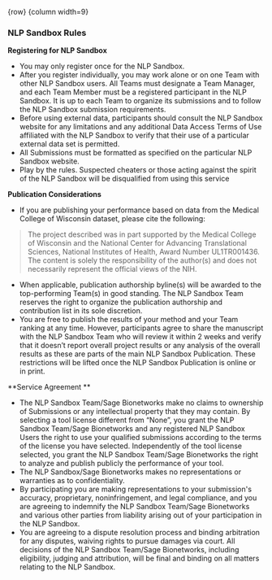 <!-- markdownlint-disable-next-line first-line-h1 -->
{row}
{column width=9}

### NLP Sandbox Rules

**Registering for NLP Sandbox**
- You may only register once for the NLP Sandbox.
- After you register individually, you may work alone or on one Team with other NLP Sandbox users. All Teams must designate a Team Manager, and each Team Member must be a registered participant in the NLP Sandbox. It is up to each Team to organize its submissions and to follow the NLP Sandbox submission requirements.
- Before using external data, participants should consult the NLP Sandbox website for any limitations and any additional Data Access Terms of Use affiliated with the NLP Sandbox to verify that their use of a particular external data set is permitted.
- All Submissions must be formatted as specified on the particular NLP Sandbox website.
- Play by the rules. Suspected cheaters or those acting against the spirit of the NLP Sandbox will be disqualified from using this service

**Publication Considerations**
- If you are publishing your performance based on data from the Medical College of Wisconsin dataset, please cite the following: 
>The project described was in part supported by the Medical College of Wisconsin and the National Center for Advancing Translational Sciences, National Institutes of Health, Award Number UL1TR001436. The content is solely the responsibility of the author(s) and does not necessarily represent the official views of the NIH.
- When applicable, publication authorship byline(s) will be awarded to the top-performing Team(s) in good standing. The NLP Sandbox Team reserves the right to organize the publication authorship and contribution list in its sole discretion.
- You are free to publish the results of your method and your Team ranking at any time. However, participants agree to share the manuscript with the NLP Sandbox Team who will review it within 2 weeks and verify that it doesn’t report overall project results or any analysis of the overall results as these are parts of the main NLP Sandbox Publication. These restrictions will be lifted once the NLP Sandbox Publication is online or in print.

**Service Agreement **
- The NLP Sandbox Team/Sage Bionetworks make no claims to ownership of Submissions or any intellectual property that they may contain. By selecting a tool license different from “None”, you grant the NLP Sandbox Team/Sage Bionetworks and any registered NLP Sandbox Users the right to use your qualified submissions according to the terms of the license you have selected. Independently of the tool license selected, you grant the NLP Sandbox Team/Sage Bionetworks the right to analyze and publish publicly the performance of your tool.
- The NLP Sandbox/Sage Bionetworks makes no representations or warranties as to confidentiality.
- By participating you are making representations to your submission's accuracy, proprietary, noninfringement, and legal compliance, and you are agreeing to indemnify the NLP Sandbox Team/Sage Bionetworks and various other parties from liability arising out of your participation in the NLP Sandbox.
- You are agreeing to a dispute resolution process and binding arbitration for any disputes, waiving rights to pursue damages via court.
All decisions of the NLP Sandbox Team/Sage Bionetworks, including eligibility, judging and attribution, will be final and binding on all matters relating to the NLP Sandbox.


<!-- Links -->

[NLP Sandbox Discord Server]: https://discord.gg/Zb4ymtF
[NLP Sandbox Synapse Discussion Forum]: https://www.synapse.org/#!Synapse:syn22277123/discussion/default
[NLP Sandbox PHI Deidentifier]: https://phi-deidentifier.nlpsandbox.io

